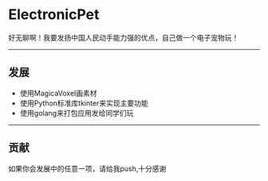 # ElectronicPet
好无聊啊！我要发扬中国人民动手能力强的优点，自己做一个电子宠物玩！
***
## 发展
- 使用MagicaVoxel画素材
- 使用Python标准库tkinter来实现主要功能
- 使用golang来打包应用发给同学们玩
***
## 贡献
如果你会发展中的任意一项，请给我push,十分感谢
